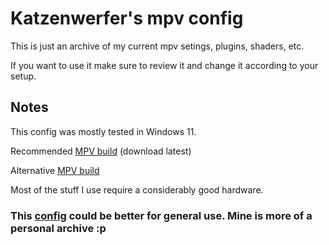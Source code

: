 # Katzenwerfer's mpv config

This is just an archive of my current mpv setings, plugins, shaders, etc.

If you want to use it make sure to review it and change it according to your setup.

## Notes

This config was mostly tested in Windows 11.

Recommended [MPV build](https://sourceforge.net/projects/mpv-player-windows/files/64bit/) (download latest)

Alternative [MPV build](https://jeremylee.sh/bins/mpv.7z)

Most of the stuff I use require a considerably good hardware.

### This [config](https://github.com/Tsubajashi/mpv-settings) could be better for general use. Mine is more of a personal archive :p